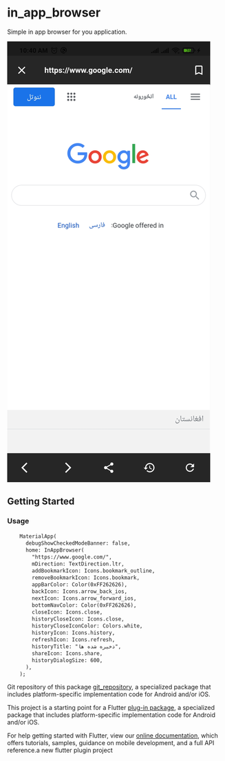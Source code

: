 # in_app_browser

Simple in app browser for you application.

![BrowseIn](https://github.com/AbbasJafariTrax/InAppBrowserPackage/blob/master/assets/images/browse_in.jpg)

## Getting Started

### Usage

```
    MaterialApp(
      debugShowCheckedModeBanner: false,
      home: InAppBrowser(
        "https://www.google.com/",
        mDirection: TextDirection.ltr,
        addBookmarkIcon: Icons.bookmark_outline,
        removeBookmarkIcon: Icons.bookmark,
        appBarColor: Color(0xFF262626),
        backIcon: Icons.arrow_back_ios,
        nextIcon: Icons.arrow_forward_ios,
        bottomNavColor: Color(0xFF262626),
        closeIcon: Icons.close,
        historyCloseIcon: Icons.close,
        historyCloseIconColor: Colors.white,
        historyIcon: Icons.history,
        refreshIcon: Icons.refresh,
        historyTitle: "ذخیره شده ها",
        shareIcon: Icons.share,
        historyDialogSize: 600,
      ),
    );
```

Git repository of this package
[git_repository](https://github.com/AbbasJafariTrax/InAppBrowserPackage/),
a specialized package that includes platform-specific implementation code for
Android and/or iOS.

This project is a starting point for a Flutter
[plug-in package](https://flutter.dev/developing-packages/),
a specialized package that includes platform-specific implementation code for
Android and/or iOS.

For help getting started with Flutter, view our
[online documentation](https://flutter.dev/docs), which offers tutorials,
samples, guidance on mobile development, and a full API reference.a new flutter plugin project